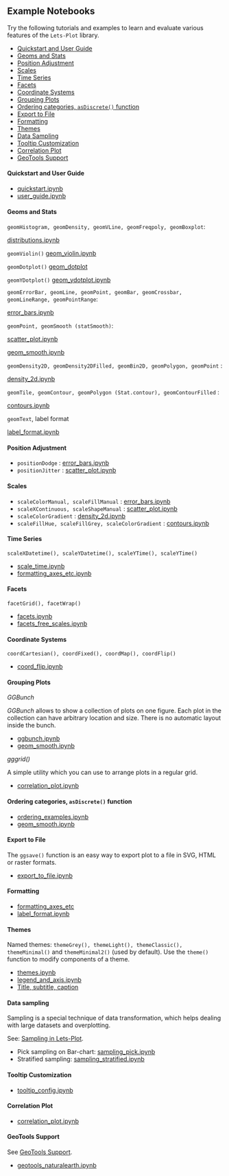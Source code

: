 ## Example Notebooks

Try the following tutorials and examples to learn and evaluate various features of the `Lets-Plot` library.

- [Quickstart and User Guide](#quickstart)
- [Geoms and Stats](#geoms_n_stats)
- [Position Adjustment](#pos)
- [Scales](#scales)
- [Time Series](#time-series)
- [Facets](#facets)
- [Coordinate Systems](#coord-sys)
- [Grouping Plots](#ggbunch)
- [Ordering categories, `asDiscrete()` function](#as_discrete)
- [Export to File](#export)
- [Formatting](#formatting)
- [Themes](#theme)
- [Data Sampling](#sampling)
- [Tooltip Customization](#tooltip)
- [Correlation Plot](#corrplot)
- [GeoTools Support](#geotools)

<a id="quickstart"></a>
#### Quickstart and User Guide

* [quickstart.ipynb](https://nbviewer.jupyter.org/github/JetBrains/lets-plot-kotlin/blob/master/docs/examples/jupyter-notebooks/quickstart.ipynb)
* [user_guide.ipynb](https://nbviewer.jupyter.org/github/JetBrains/lets-plot-kotlin/blob/master/docs/guide/user_guide.ipynb)

<a id="geoms_n_stats"></a>
#### Geoms and Stats

`geomHistogram, geomDensity, geomVLine, geomFreqpoly, geomBoxplot`:

[distributions.ipynb](https://nbviewer.jupyter.org/github/JetBrains/lets-plot-kotlin/blob/master/docs/examples/jupyter-notebooks/distributions.ipynb)

`geomViolin()`
[geom_violin.ipynb](https://nbviewer.jupyter.org/github/JetBrains/lets-plot-kotlin/blob/master/docs/examples/jupyter-notebooks/geom_violin.ipynb)

`geomDotplot()`
[geom_dotplot](https://nbviewer.jupyter.org/github/JetBrains/lets-plot-kotlin/blob/master/docs/examples/jupyter-notebooks/geom_dotplot.ipynb)

`geomYDotplot()`
[geom_ydotplot.ipynb](https://nbviewer.jupyter.org/github/JetBrains/lets-plot-kotlin/blob/master/docs/examples/jupyter-notebooks/geom_ydotplot.ipynb)

`geomErrorBar, geomLine, geomPoint, geomBar, geomCrossbar, geomLineRange, geomPointRange`:

[error_bars.ipynb](https://nbviewer.jupyter.org/github/JetBrains/lets-plot-kotlin/blob/master/docs/examples/jupyter-notebooks/error_bars.ipynb)

`geomPoint, geomSmooth (statSmooth)`:

[scatter_plot.ipynb](https://nbviewer.jupyter.org/github/JetBrains/lets-plot-kotlin/blob/master/docs/examples/jupyter-notebooks/scatter_plot.ipynb)

[geom_smooth.ipynb](https://nbviewer.jupyter.org/github/JetBrains/lets-plot-kotlin/blob/master/docs/examples/jupyter-notebooks/geom_smooth.ipynb)

`geomDensity2D, geomDensity2DFilled, geomBin2D, geomPolygon, geomPoint` :

[density_2d.ipynb](https://nbviewer.jupyter.org/github/JetBrains/lets-plot-kotlin/blob/master/docs/examples/jupyter-notebooks/density_2d.ipynb)

`geomTile, geomContour, geomPolygon (Stat.contour), geomContourFilled` :

[contours.ipynb](https://nbviewer.jupyter.org/github/JetBrains/lets-plot-kotlin/blob/master/docs/examples/jupyter-notebooks/contours.ipynb)

`geomText`, label format

[label_format.ipynb](https://nbviewer.jupyter.org/github/JetBrains/lets-plot-kotlin/blob/master/docs/examples/jupyter-notebooks/label_format.ipynb)


<a id="pos"></a>
#### Position Adjustment

* `positionDodge` : [error_bars.ipynb](https://nbviewer.jupyter.org/github/JetBrains/lets-plot-kotlin/blob/master/docs/examples/jupyter-notebooks/error_bars.ipynb)
* `positionJitter` : [scatter_plot.ipynb](https://nbviewer.jupyter.org/github/JetBrains/lets-plot-kotlin/blob/master/docs/examples/jupyter-notebooks/scatter_plot.ipynb)


<a id="scales"></a>
#### Scales

* `scaleColorManual, scaleFillManual` :
  [error_bars.ipynb](https://nbviewer.jupyter.org/github/JetBrains/lets-plot-kotlin/blob/master/docs/examples/jupyter-notebooks/error_bars.ipynb)
* `scaleXContinuous, scaleShapeManual` :
  [scatter_plot.ipynb](https://nbviewer.jupyter.org/github/JetBrains/lets-plot-kotlin/blob/master/docs/examples/jupyter-notebooks/scatter_plot.ipynb)
* `scaleColorGradient` : [density_2d.ipynb](https://nbviewer.jupyter.org/github/JetBrains/lets-plot-kotlin/blob/master/docs/examples/jupyter-notebooks/density_2d.ipynb)
* `scaleFillHue, scaleFillGrey, scaleColorGradient` : [contours.ipynb](https://nbviewer.jupyter.org/github/JetBrains/lets-plot-kotlin/blob/master/docs/examples/jupyter-notebooks/contours.ipynb)


<a id="time-series"></a>
#### Time Series

`scaleXDatetime(), scaleYDatetime(), scaleYTime(), scaleYTime()`

* [scale_time.ipynb](https://nbviewer.jupyter.org/github/JetBrains/lets-plot-kotlin/blob/master/docs/examples/jupyter-notebooks/scale_time.ipynb)
* [formatting_axes_etc.ipynb](https://nbviewer.jupyter.org/github/JetBrains/lets-plot-kotlin/blob/master/docs/examples/jupyter-notebooks/formatting_axes_etc.ipynb)


<a id="facets"></a>
#### Facets

`facetGrid(), facetWrap()`

* [facets.ipynb](https://nbviewer.jupyter.org/github/JetBrains/lets-plot-kotlin/blob/master/docs/examples/jupyter-notebooks/facets.ipynb)
* [facets_free_scales.ipynb](https://nbviewer.jupyter.org/github/JetBrains/lets-plot-kotlin/blob/master/docs/examples/jupyter-notebooks/facets_free_scales.ipynb)


<a id="coord-sys"></a>

#### Coordinate Systems

`coordCartesian(), coordFixed(), coordMap(), coordFlip()`

* [coord_flip.ipynb](https://nbviewer.jupyter.org/github/JetBrains/lets-plot-kotlin/blob/master/docs/examples/jupyter-notebooks/coord_flip.ipynb)


<a id="ggbunch"></a>
#### Grouping Plots

_GGBunch_

*GGBunch* allows to show a collection of plots on one figure. Each plot in the collection can have arbitrary location and
size. There is no automatic layout inside the bunch.

* [ggbunch.ipynb](https://nbviewer.jupyter.org/github/JetBrains/lets-plot-kotlin/blob/master/docs/examples/jupyter-notebooks/ggbunch.ipynb)
* [geom_smooth.ipynb](https://nbviewer.jupyter.org/github/JetBrains/lets-plot-kotlin/blob/master/docs/examples/jupyter-notebooks/geom_smooth.ipynb)

_gggrid()_

A simple utility which you can use to arrange plots in a regular grid.

* [correlation_plot.ipynb](https://nbviewer.jupyter.org/github/JetBrains/lets-plot-kotlin/blob/master/docs/examples/jupyter-notebooks/correlation_plot.ipynb)
                         

<a id="as_discrete"></a>

#### Ordering categories, `asDiscrete()` function
                          
* [ordering_examples.ipynb](https://nbviewer.jupyter.org/github/JetBrains/lets-plot-kotlin/blob/master/docs/examples/jupyter-notebooks/ordering_examples.ipynb)
* [geom_smooth.ipynb](https://nbviewer.jupyter.org/github/JetBrains/lets-plot-kotlin/blob/master/docs/examples/jupyter-notebooks/geom_smooth.ipynb)


<a id="export"></a>

#### Export to File

The `ggsave()` function is an easy way to export plot to a file in SVG, HTML or raster formats.

* [export_to_file.ipynb](https://nbviewer.jupyter.org/github/JetBrains/lets-plot-kotlin/blob/master/docs/examples/jupyter-notebooks/export_to_file.ipynb)

<a id="formatting"></a>

#### Formatting

* [formatting_axes_etc](https://nbviewer.jupyter.org/github/JetBrains/lets-plot-kotlin/blob/master/docs/examples/jupyter-notebooks/formatting_axes_etc.ipynb)
* [label_format.ipynb](https://nbviewer.jupyter.org/github/JetBrains/lets-plot-kotlin/blob/master/docs/examples/jupyter-notebooks/label_format.ipynb)

<a id="theme"></a>

#### Themes
                   
Named themes: `themeGrey(), themeLight(), themeClassic(), themeMinimal()` and `themeMinimal2()` (used by default).
Use the `theme()` function to modify components of a theme.

* [themes.ipynb](https://nbviewer.jupyter.org/github/JetBrains/lets-plot-kotlin/blob/master/docs/examples/jupyter-notebooks/themes.ipynb)
* [legend_and_axis.ipynb](https://nbviewer.jupyter.org/github/JetBrains/lets-plot-kotlin/blob/master/docs/examples/jupyter-notebooks/legend_and_axis.ipynb)
* [Title, subtitle, caption](https://nbviewer.org/github/JetBrains/lets-plot-kotlin/blob/master/docs/examples/jupyter-notebooks/title_subtitle_caption.ipynb)

<a id="sampling"></a>

#### Data sampling

Sampling is a special technique of data transformation, which helps dealing with large datasets and overplotting.

See: [Sampling in Lets-Plot](https://github.com/JetBrains/lets-plot-kotlin/blob/master/docs/sampling.md).

* Pick sampling on
  Bar-chart: [sampling_pick.ipynb](https://nbviewer.jupyter.org/github/JetBrains/lets-plot-kotlin/blob/master/docs/examples/jupyter-notebooks/sampling_pick.ipynb)
* Stratified
  sampling: [sampling_stratified.ipynb](https://nbviewer.jupyter.org/github/JetBrains/lets-plot-kotlin/blob/master/docs/examples/jupyter-notebooks/sampling_stratified.ipynb)

<a id="tooltip"></a>

#### Tooltip Customization

* [tooltip_config.ipynb](https://nbviewer.jupyter.org/github/JetBrains/lets-plot-kotlin/blob/master/docs/examples/jupyter-notebooks/tooltip_config.ipynb)

<a id="corrplot"></a>

#### Correlation Plot

* [correlation_plot.ipynb](https://nbviewer.jupyter.org/github/JetBrains/lets-plot-kotlin/blob/master/docs/examples/jupyter-notebooks/correlation_plot.ipynb)

<a id="geotools"></a>

#### GeoTools Support

See [GeoTools Support](https://github.com/JetBrains/lets-plot-kotlin/blob/master/docs/geotools.md).

* [geotools_naturalearth.ipynb](https://nbviewer.jupyter.org/github/JetBrains/lets-plot-kotlin/blob/master/docs/examples/jupyter-notebooks/geotools_naturalearth.ipynb)
